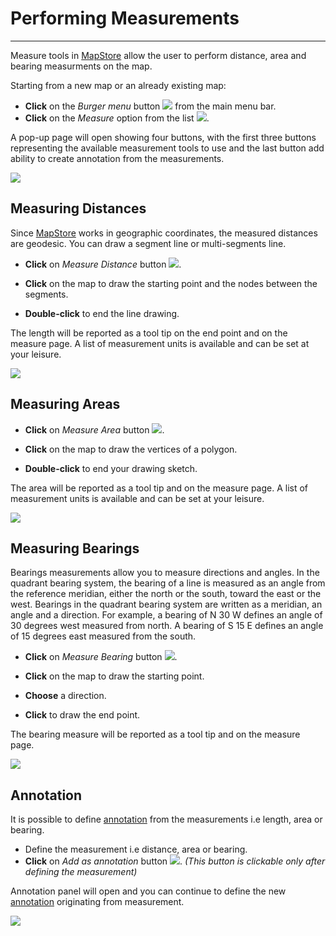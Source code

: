 # Performing Measurements
*************************

Measure tools in [MapStore](https://mapstore.geo-solutions.it/mapstore/#/) allow the user to perform distance, area and bearing measurments on the map.

Starting from a new map or an already existing map:

* **Click** on the *Burger menu* button <img src="../img/button/burger.jpg" class="ms-docbutton" /> from the main menu bar.
* **Click** on the *Measure* option from the list <img src="../img/measure/measure-icon.jpg" class="ms-docbutton"  style="max-height:20px;" />.

A pop-up page will open showing four buttons, with the first three buttons representing the available measurement tools to use and the last
button add ability to create annotation from the measurements.

<img src="../img/measure/measure.jpg" class="ms-docimage"  style="max-width:500px;" />

Measuring Distances
-------------------

Since [MapStore](https://mapstore.geo-solutions.it/mapstore/#/) works in geographic coordinates, the measured distances are geodesic. You can draw a segment line or multi-segments line.

* **Click** on *Measure Distance* button <img src="../img/button/measure-distance.jpg" class="ms-docbutton"/>.

* **Click** on the map to draw the starting point and the nodes between the segments.

* **Double-click** to end the line drawing.

The length will be reported as a tool tip on the end point and on the measure page. A list of measurement units is available and can be set at your leisure.

<img src="../img/measure/measure-distance-1.jpg" class="ms-docimage"  style="max-width:500px;"/>

Measuring Areas
---------------

* **Click** on *Measure Area* button <img src="../img/button/measure-area.jpg" class="ms-docbutton"/>.

* **Click** on the map to draw the vertices of a polygon.

* **Double-click** to end your drawing sketch.

The area will be reported as a tool tip and on the measure page. A list of measurement units is available and can be set at your leisure.

<img src="../img/measure/measure-area-1.jpg" class="ms-docimage"  style="max-width:500px;"/>

Measuring Bearings
------------------

Bearings measurements allow you to measure directions and angles.
In the quadrant bearing system, the bearing of a line is measured as an angle from the reference meridian, either the north or the south, toward the east or the west. Bearings in the quadrant bearing system are written as a meridian, an angle and a direction. For example, a bearing of N 30 W defines an angle of 30 degrees west measured from north. A bearing of S 15 E defines an angle of 15 degrees east measured from the south.

* **Click** on *Measure Bearing* button <img src="../img/button/measure-bearing.jpg" class="ms-docbutton"/>.

* **Click** on the map to draw the starting point.

* **Choose** a direction.

* **Click** to draw the end point.

The bearing measure will be reported as a tool tip and on the measure page.

<img src="../img/measure/measure-bearing-1.jpg" class="ms-docimage"  style="max-width:500px;"/>

Annotation
------------------
It is possible to define [annotation](annotations.md) from the measurements i.e length, area or bearing.

* Define the measurement i.e distance, area or bearing.
* **Click** on  *Add as annotation* button <img src="../img/button/add-as-annotation.jpg" class="ms-docbutton"/>.
*(This button is clickable only after defining the measurement)*

Annotation panel will open and you can continue to define the new [annotation](annotations.md) originating from measurement.

<img src="../img/measure/annotation-prefill.jpg" class="ms-docimage"  style="max-width:500px;"/>
